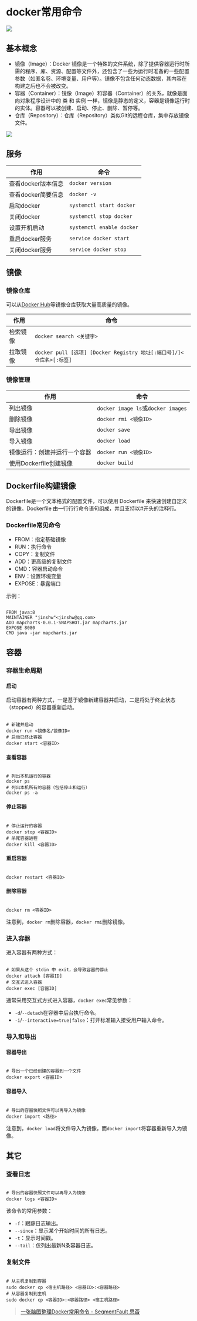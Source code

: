 # docker常用命令

![](attachments/Pasted%20image%2020220608074345.png)

## 基本概念

- 镜像（Image）：Docker 镜像是一个特殊的文件系统，除了提供容器运行时所需的程序、库、资源、配置等文件外，还包含了一些为运行时准备的一些配置参数（如匿名卷、环境变量、用户等）。镜像不包含任何动态数据，其内容在构建之后也不会被改变。
- 容器（Container）：镜像（Image）和容器（Container）的关系，就像是面向对象程序设计中的 类 和 实例 一样，镜像是静态的定义，容器是镜像运行时的实体。容器可以被创建、启动、停止、删除、暂停等。
- 仓库（Repository）：仓库（Repository）类似Git的远程仓库，集中存放镜像文件。

![](attachments/Pasted%20image%2020220608074710.png)

## 服务

| 作用               | 命令                    |
| ------------------ | ----------------------- |
| 查看docker版本信息 | `docker version`          |
| 查看docker简要信息 | `docker -v`               |
| 启动docker         | `systemctl start docker`  |
| 关闭docker         | `systemctl stop docker`   |
| 设置开机启动       | `systemctl enable docker` |
| 重启docker服务     | `service docker start`    |
| 关闭docker服务     | `service docker stop`     |

## 镜像

### 镜像仓库

可以从[Docker Hub](https://hub.docker.com/search?q=&type=image)等镜像仓库获取大量高质量的镜像。

| 作用     | 命令                     |
| -------- | ------------------------ |
| 检索镜像 | `docker search <关键字>` |
| 拉取镜像 | `docker pull [选项] [Docker Registry 地址[:端口号]/]<仓库名>[:标签]`                         |

### 镜像管理

| 作用                         | 命令                               |
| ---------------------------- | ---------------------------------- |
| 列出镜像                     | `docker image ls`或`docker images` |
| 删除镜像                     | `docker rmi <镜像ID>`              |
| 导出镜像                     | `docker save`                      |
| 导入镜像                     | `docker load`                      |
| 镜像运行：创建并运行一个容器 | `docker run <镜像ID>`              |
| 使用Dockerfile创建镜像       | `docker build`                                   |

## Dockerfile构建镜像

Dockerfile是一个文本格式的配置文件，可以使用 Dockerfile 来快速创建自定义的镜像。Dockerfile 由一行行行命令语句组成，并且支持以#开头的注释行。

### Dockerfile常见命令

- FROM：指定基础镜像
- RUN：执行命令
- COPY：复制文件
- ADD：更高级的复制文件
- CMD：容器启动命令
- ENV：设置环境变量
- EXPOSE：暴露端口

示例：

```

FROM java:8
MAINTAINER "jinshw"<jinshw@qq.com>
ADD mapcharts-0.0.1-SNAPSHOT.jar mapcharts.jar
EXPOSE 8080
CMD java -jar mapcharts.jar
```

## 容器

### 容器生命周期

#### 启动

启动容器有两种方式，一是基于镜像新建容器并启动，二是将处于终止状态（stopped）的容器重新启动。

```shell

# 新建并启动
docker run <镜像名/镜像ID>
# 启动已终止容器
docker start <容器ID>
```

#### 查看容器

```shell

# 列出本机运行的容器
docker ps
# 列出本机所有的容器（包括停止和运行）
docker ps -a
```

#### 停止容器

```shell

# 停止运行的容器
docker stop <容器ID>
# 杀死容器进程
docker kill <容器ID>
```

#### 重启容器

```shell

docker restart <容器ID>
```

#### 删除容器

```shell

docker rm <容器ID>
```

注意到，`docker rm`删除容器，`docker rmi`删除镜像。

### 进入容器

进入容器有两种方式：

```shell

# 如果从这个 stdin 中 exit，会导致容器的停止
docker attach [容器ID]
# 交互式进入容器
docker exec [容器ID]
```

通常采用交互式方式进入容器，`docker exec`常见参数：

- `-d`/`--detach`在容器中后台执行命令。
- `-i`/`--interactive=true|false`：打开标准输入接受用户输入命令。

### 导入和导出

#### 容器导出

```shell

# 导出一个已经创建的容器到一个文件
docker export <容器ID>
```

#### 容器导入

```shell

# 导出的容器快照文件可以再导入为镜像
docker import <路径>
```

注意到，`docker load`将文件导入为镜像，而`docker import`将容器重新导入为镜像。

## 其它

### 查看日志

```shell

# 导出的容器快照文件可以再导入为镜像
docker logs <容器ID>
```

该命令的常用参数：

- `-f`：跟踪日志输出。
- `--since`：显示某个开始时间的所有日志。
- `-t`：显示时间戳。
- `--tail`：仅列出最新N条容器日志。

### 复制文件

```shell

# 从主机复制到容器
sudo docker cp <宿主机路径> <容器ID>:<容器路径>
# 从容器复制到主机
sudo docker cp <容器ID>:<容器路径> <宿主机路径>
```

> [一张脑图整理Docker常用命令 - SegmentFault 思否](https://segmentfault.com/a/1190000038921337)

